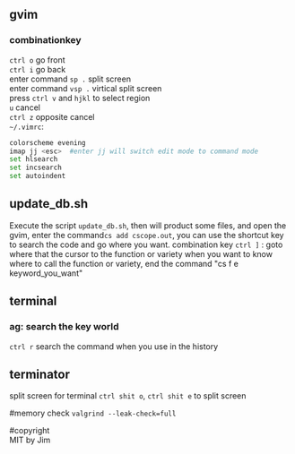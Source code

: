 ## gvim 
### combinationkey 
`ctrl o` go front  
`ctrl i` go back  
enter command `sp .` split screen  
enter command `vsp .` virtical split screen  
press `ctrl v` and `hjkl` to select region  
`u` cancel  
`ctrl z` opposite cancel  
`~/.vimrc`: 
```bash 
colorscheme evening   
imap jj <esc>  #enter jj will switch edit mode to command mode  
set hlsearch  
set incsearch 
set autoindent 
```

## update_db.sh
Execute the script `update_db.sh`, then will product some files, and open the gvim, enter the command`cs add cscope.out`,
you can use the shortcut key to search the code and go where you want.
combination key `ctrl ]` : goto where that the cursor to the function or variety
when you want to know where to call the function or variety, end the command "cs f e keyword_you_want"

## terminal 
### ag: search the key world 
`ctrl r` search the command when you use in the history 

## terminator 
split screen for terminal 
`ctrl shit o`, `ctrl shit e` to split screen 

#memory check
`valgrind --leak-check=full`  


#copyright   
MIT by Jim
